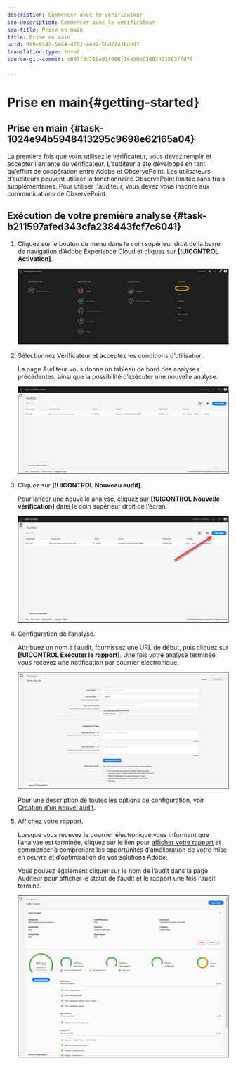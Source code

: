 ```yaml
---
description: Commencer avec le vérificateur
seo-description: Commencer avec le vérificateur
seo-title: Prise en main
title: Prise en main
uuid: 999e0142-5a64-4202-ae09-58d22438ded7
translation-type: tm+mt
source-git-commit: c697f3d759ad1f086f16a39e03062431583ffd7f

---
```



# Prise en main{#getting-started}

## Prise en main {#task-1024e94b5948413295c9698e62165a04}

<!--
This page is a placeholder for now, we need things like prerequisites, any planning that should be done before using Auditor, initial setup info--that kind of thing.
-->

La première fois que vous utilisez le vérificateur, vous devez remplir et accepter l&#39;entente du vérificateur. L’auditeur a été développé en tant qu’effort de coopération entre Adobe et ObservePoint. Les utilisateurs d’auditeurs peuvent utiliser la fonctionnalité ObservePoint limitée sans frais supplémentaires. Pour utiliser l&#39;auditeur, vous devez vous inscrire aux communications de ObservePoint.

## Exécution de votre première analyse {#task-b211597afed343cfa238443fcf7c6041}

1. Cliquez sur le bouton de menu dans le coin supérieur droit de la barre de navigation d’Adobe Experience Cloud et cliquez sur **[!UICONTROL Activation]**.

   ![](assets/activate.png)

1. Sélectionnez Vérificateur et acceptez les conditions d’utilisation.

   La page Auditeur vous donne un tableau de bord des analyses précédentes, ainsi que la possibilité d’exécuter une nouvelle analyse.

   ![](assets/home.png)

1. Cliquez sur **[!UICONTROL Nouveau audit]**.

   Pour lancer une nouvelle analyse, cliquez sur **[!UICONTROL Nouvelle vérification]** dans le coin supérieur droit de l’écran.

   ![](assets/new-audit-button.png)

1. Configuration de l’analyse.

   Attribuez un nom à l’audit, fournissez une URL de début, puis cliquez sur **[!UICONTROL Exécuter le rapport]**. Une fois votre analyse terminée, vous recevez une notification par courrier électronique.

   ![](assets/config.png)

   Pour une description de toutes les options de configuration, voir [Création d’un nouvel audit](../create-audit/create-new-audit.md#task-6d157f80e5264642b877c2820b1d077d).
1. Affichez votre rapport.

   Lorsque vous recevez le courrier électronique vous informant que l’analyse est terminée, cliquez sur le lien pour [afficher votre rapport](../reports/scorecard.md#concept-8958a64346c34f74844553dda1ccf869) et commencer à comprendre les opportunités d’amélioration de votre mise en oeuvre et d’optimisation de vos solutions Adobe.

   Vous pouvez également cliquer sur le nom de l’audit dans la page [](../get-started/audit-list.md) Auditeur pour afficher le statut de l’audit et le rapport une fois l’audit terminé.

   ![](assets/report.png)
